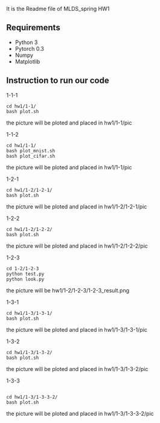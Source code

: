 It is the Readme file of MLDS_spring HW1 
## Requirements

- Python 3
- Pytorch 0.3
- Numpy
- Matplotlib

## Instruction to run our code

1-1-1
```
cd hw1/1-1/
bash plot.sh
```
the picture will be ploted and placed in  hw1/1-1/pic

1-1-2
```
cd hw1/1-1/
bash plot_mnist.sh
bash plot_cifar.sh
```
the picture will be ploted and placed in  hw1/1-1/pic

1-2-1
```
cd hw1/1-2/1-2-1/
bash plot.sh
```
the picture will be ploted and placed in  hw1/1-2/1-2-1/pic

1-2-2
```
cd hw1/1-2/1-2-2/
bash plot.sh
```
the picture will be ploted and placed in  hw1/1-2/1-2-2/pic


1-2-3
```
cd 1-2/1-2-3
python test.py
python look.py
```
the picture will be hw1/1-2/1-2-3/1-2-3_result.png

1-3-1
```
cd hw1/1-3/1-3-1/
bash plot.sh
```
the picture will be ploted and placed in  hw1/1-3/1-3-1/pic


1-3-2
```
cd hw1/1-3/1-3-2/
bash plot.sh
```
the picture will be ploted and placed in  hw1/1-3/1-3-2/pic


1-3-3
```

cd hw1/1-3/1-3-3-2/
bash plot.sh
```
the picture will be ploted and placed in  hw1/1-3/1-3-3-2/pic





